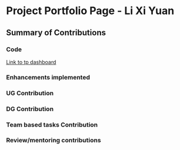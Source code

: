 # Project Portfolio Page - Li Xi Yuan

## Summary of Contributions

### Code
[Link to tp dashboard](https://nus-cs2113-ay2122s1.github.io/tp-dashboard/?search=lixiyuan416&sort=groupTitle&sortWithin=title&since=2021-09-25&timeframe=commit&mergegroup=&groupSelect=groupByRepos&breakdown=false)

### Enhancements implemented

### UG Contribution

### DG Contribution

### Team based tasks Contribution

### Review/mentoring contributions

